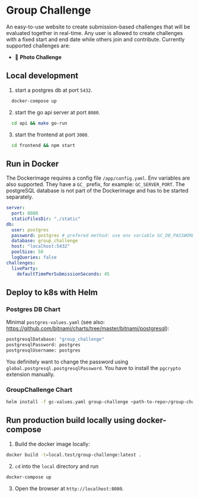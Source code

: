 # Group Challenge

An easy-to-use website to create submission-based challenges that will be evaluated together in real-time.
Any user is allowed to create challenges with a fixed start and end date while others join and
contribute. Currently supported challenges are:

- 📸 **Photo Challenge**

## Local development

1. start a postgres db at port `5432`.

```sh
  docker-compose up
```

2. start the go api server at port `8080`.

```sh
  cd api && make go-run
```

3. start the frontend at port `3000`.

```sh
  cd frontend && npm start
```

## Run in Docker

The Dockerimage requires a config file `/app/config.yaml`. Env variables are also supported. They have a `GC_` prefix,
for example: `GC_SERVER_PORT`. The postgreSQL database is not part of the Dockerimage and has to be started separately.

```yaml
server:
  port: 8080
  staticFilesDir: "./static"
db:
  user: postgres
  password: postgres # prefered method: use env variable GC_DB_PASSWORD
  database: group_challenge
  host: "localhost:5432"
  poolSize: 50
  logQueries: false
challenges:
  liveParty:
    defaultTimePerSubmissionSeconds: 45
```

## Deploy to k8s with Helm

### Postgres DB Chart

Minimal `postgres-values.yaml` (see also: https://github.com/bitnami/charts/tree/master/bitnami/postgresql):

```sh
postgresqlDatabase: "group_challenge"
postgresqlPassword: postgres
postgresqlUsername: postgres
```

You definitely want to change the password using `global.postgresql.postgresqlPassword`. You have to install the `pgcrypto` extension manually.

### GroupChallenge Chart

```sh
helm install -f gc-values.yaml group-challenge <path-to-repo>/group-challenge/helm/group-challenge
```

## Run production build locally using docker-compose

1. Build the docker image locally:

```sh
docker build -t=local.test/group-challenge:latest .
```

2. `cd` into the `local` directory and run

```sh
docker-compose up
```

3. Open the browser at `http://localhost:8080`.
